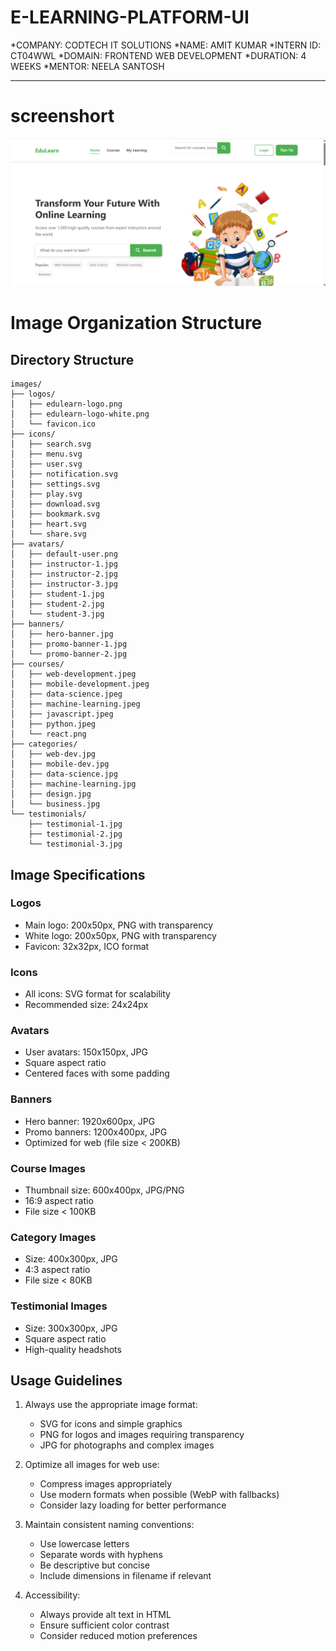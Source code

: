 # E-LEARNING-PLATFORM-UI
*COMPANY: CODTECH IT SOLUTIONS
*NAME: AMIT KUMAR
*INTERN ID: CT04WWL
*DOMAIN: FRONTEND WEB DEVELOPMENT
*DURATION: 4 WEEKS 
*MENTOR: NEELA SANTOSH
***********************************************************************************************************************************************


# screenshort
![home page](https://github.com/amits9155/E-LEARNING-PLATFORM-UI/blob/d3b81d590a0d3cdea17440fb805b2aa1f91e3d7f/images/screenshort/Screenshot%202025-03-30%20125546.png)

 # Image Organization Structure

## Directory Structure

```
images/
├── logos/
│   ├── edulearn-logo.png
│   ├── edulearn-logo-white.png
│   └── favicon.ico
├── icons/
│   ├── search.svg
│   ├── menu.svg
│   ├── user.svg
│   ├── notification.svg
│   ├── settings.svg
│   ├── play.svg
│   ├── download.svg
│   ├── bookmark.svg
│   ├── heart.svg
│   └── share.svg
├── avatars/
│   ├── default-user.png
│   ├── instructor-1.jpg
│   ├── instructor-2.jpg
│   ├── instructor-3.jpg
│   ├── student-1.jpg
│   ├── student-2.jpg
│   └── student-3.jpg
├── banners/
│   ├── hero-banner.jpg
│   ├── promo-banner-1.jpg
│   └── promo-banner-2.jpg
├── courses/
│   ├── web-development.jpeg
│   ├── mobile-development.jpeg
│   ├── data-science.jpeg
│   ├── machine-learning.jpeg
│   ├── javascript.jpeg
│   ├── python.jpeg
│   └── react.png
├── categories/
│   ├── web-dev.jpg
│   ├── mobile-dev.jpg
│   ├── data-science.jpg
│   ├── machine-learning.jpg
│   ├── design.jpg
│   └── business.jpg
└── testimonials/
    ├── testimonial-1.jpg
    ├── testimonial-2.jpg
    └── testimonial-3.jpg
```

## Image Specifications

### Logos
- Main logo: 200x50px, PNG with transparency
- White logo: 200x50px, PNG with transparency
- Favicon: 32x32px, ICO format

### Icons
- All icons: SVG format for scalability
- Recommended size: 24x24px

### Avatars
- User avatars: 150x150px, JPG
- Square aspect ratio
- Centered faces with some padding

### Banners
- Hero banner: 1920x600px, JPG
- Promo banners: 1200x400px, JPG
- Optimized for web (file size < 200KB)

### Course Images
- Thumbnail size: 600x400px, JPG/PNG
- 16:9 aspect ratio
- File size < 100KB

### Category Images
- Size: 400x300px, JPG
- 4:3 aspect ratio
- File size < 80KB

### Testimonial Images
- Size: 300x300px, JPG
- Square aspect ratio
- High-quality headshots

## Usage Guidelines

1. Always use the appropriate image format:
   - SVG for icons and simple graphics
   - PNG for logos and images requiring transparency
   - JPG for photographs and complex images
   
2. Optimize all images for web use:
   - Compress images appropriately
   - Use modern formats when possible (WebP with fallbacks)
   - Consider lazy loading for better performance

3. Maintain consistent naming conventions:
   - Use lowercase letters
   - Separate words with hyphens
   - Be descriptive but concise
   - Include dimensions in filename if relevant

4. Accessibility:
   - Always provide alt text in HTML
   - Ensure sufficient color contrast
   - Consider reduced motion preferences 
